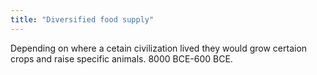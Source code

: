 ```yaml
---
title: "Diversified food supply"
---
```

Depending on where a cetain civilization lived they would grow certaion crops and raise specific animals. 8000 BCE-600 BCE.


